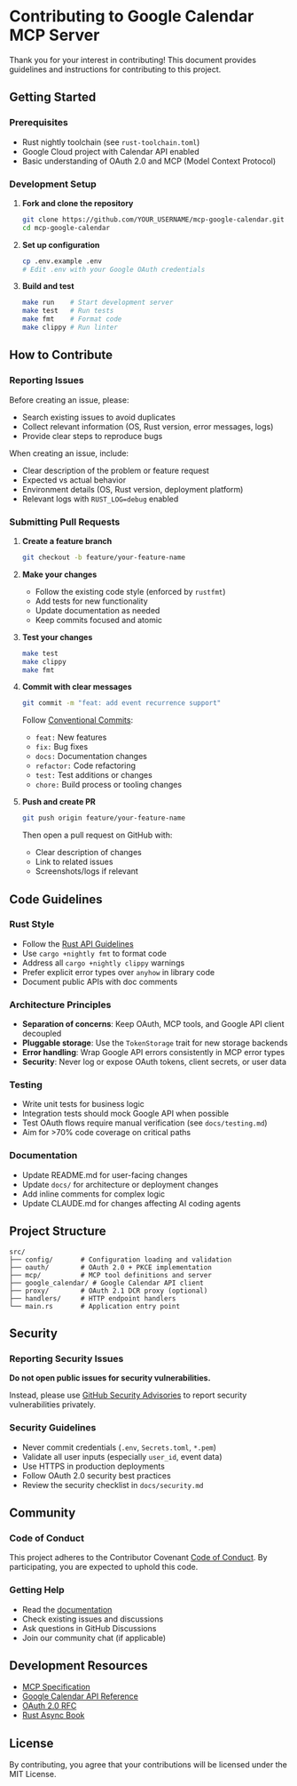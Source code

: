 # Contributing to Google Calendar MCP Server

Thank you for your interest in contributing! This document provides guidelines and instructions for contributing to this project.

## Getting Started

### Prerequisites
- Rust nightly toolchain (see `rust-toolchain.toml`)
- Google Cloud project with Calendar API enabled
- Basic understanding of OAuth 2.0 and MCP (Model Context Protocol)

### Development Setup

1. **Fork and clone the repository**
   ```bash
   git clone https://github.com/YOUR_USERNAME/mcp-google-calendar.git
   cd mcp-google-calendar
   ```

2. **Set up configuration**
   ```bash
   cp .env.example .env
   # Edit .env with your Google OAuth credentials
   ```

3. **Build and test**
   ```bash
   make run    # Start development server
   make test   # Run tests
   make fmt    # Format code
   make clippy # Run linter
   ```

## How to Contribute

### Reporting Issues

Before creating an issue, please:
- Search existing issues to avoid duplicates
- Collect relevant information (OS, Rust version, error messages, logs)
- Provide clear steps to reproduce bugs

When creating an issue, include:
- Clear description of the problem or feature request
- Expected vs actual behavior
- Environment details (OS, Rust version, deployment platform)
- Relevant logs with `RUST_LOG=debug` enabled

### Submitting Pull Requests

1. **Create a feature branch**
   ```bash
   git checkout -b feature/your-feature-name
   ```

2. **Make your changes**
   - Follow the existing code style (enforced by `rustfmt`)
   - Add tests for new functionality
   - Update documentation as needed
   - Keep commits focused and atomic

3. **Test your changes**
   ```bash
   make test
   make clippy
   make fmt
   ```

4. **Commit with clear messages**
   ```bash
   git commit -m "feat: add event recurrence support"
   ```

   Follow [Conventional Commits](https://www.conventionalcommits.org/):
   - `feat:` New features
   - `fix:` Bug fixes
   - `docs:` Documentation changes
   - `refactor:` Code refactoring
   - `test:` Test additions or changes
   - `chore:` Build process or tooling changes

5. **Push and create PR**
   ```bash
   git push origin feature/your-feature-name
   ```
   Then open a pull request on GitHub with:
   - Clear description of changes
   - Link to related issues
   - Screenshots/logs if relevant

## Code Guidelines

### Rust Style
- Follow the [Rust API Guidelines](https://rust-lang.github.io/api-guidelines/)
- Use `cargo +nightly fmt` to format code
- Address all `cargo +nightly clippy` warnings
- Prefer explicit error types over `anyhow` in library code
- Document public APIs with doc comments

### Architecture Principles
- **Separation of concerns**: Keep OAuth, MCP tools, and Google API client decoupled
- **Pluggable storage**: Use the `TokenStorage` trait for new storage backends
- **Error handling**: Wrap Google API errors consistently in MCP error types
- **Security**: Never log or expose OAuth tokens, client secrets, or user data

### Testing
- Write unit tests for business logic
- Integration tests should mock Google API when possible
- Test OAuth flows require manual verification (see `docs/testing.md`)
- Aim for >70% code coverage on critical paths

### Documentation
- Update README.md for user-facing changes
- Update `docs/` for architecture or deployment changes
- Add inline comments for complex logic
- Update CLAUDE.md for changes affecting AI coding agents

## Project Structure

```
src/
├── config/       # Configuration loading and validation
├── oauth/        # OAuth 2.0 + PKCE implementation
├── mcp/          # MCP tool definitions and server
├── google_calendar/ # Google Calendar API client
├── proxy/        # OAuth 2.1 DCR proxy (optional)
├── handlers/     # HTTP endpoint handlers
└── main.rs       # Application entry point
```

## Security

### Reporting Security Issues
**Do not open public issues for security vulnerabilities.**

Instead, please use [GitHub Security Advisories](https://github.com/kamekamek/mcp-google-calendar/security/advisories/new) to report security vulnerabilities privately.

### Security Guidelines
- Never commit credentials (`.env`, `Secrets.toml`, `*.pem`)
- Validate all user inputs (especially `user_id`, event data)
- Use HTTPS in production deployments
- Follow OAuth 2.0 security best practices
- Review the security checklist in `docs/security.md`

## Community

### Code of Conduct
This project adheres to the Contributor Covenant [Code of Conduct](CODE_OF_CONDUCT.md). By participating, you are expected to uphold this code.

### Getting Help
- Read the [documentation](docs/)
- Check existing issues and discussions
- Ask questions in GitHub Discussions
- Join our community chat (if applicable)

## Development Resources

- [MCP Specification](https://modelcontextprotocol.io/)
- [Google Calendar API Reference](https://developers.google.com/calendar/api/v3/reference)
- [OAuth 2.0 RFC](https://datatracker.ietf.org/doc/html/rfc6749)
- [Rust Async Book](https://rust-lang.github.io/async-book/)

## License

By contributing, you agree that your contributions will be licensed under the MIT License.
